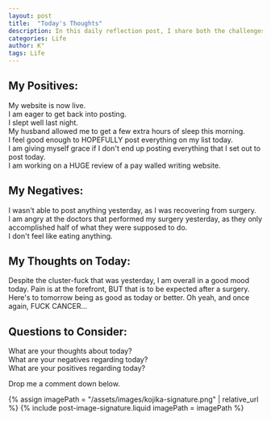```yaml
---
layout: post
title:  "Today's Thoughts"
description: In this daily reflection post, I share both the challenges and bright moments of my day. Despite dealing with chronic pain, late starts, and worried moments, I found joy in unexpected places - like some meaningful progress with my work. I'm learning to acknowledge both the ups and downs, celebrating small victories like posting content even when I don't feel like doing it. This kind of honest daily check-in helps me stay grounded and might become a regular feature of my blog.
categories: Life
author: K°
tags: Life
---
```

## My Positives:
My website is now live.  
I am eager to get back into posting.  
I slept well last night.  
My husband allowed me to get a few extra hours of sleep this morning.  
I feel good enough to HOPEFULLY post everything on my list today.  
I am giving myself grace if I don't end up posting everything that I set out to post today.  
I am working on a HUGE review of a pay walled writing website.  

## My Negatives:
I wasn't able to post anything yesterday, as I was recovering from surgery.  
I am angry at the doctors that performed my surgery yesterday, as they only accomplished half of what they were supposed to do.  
I don't feel like eating anything.

## My Thoughts on Today:
Despite the cluster-fuck that was yesterday, I am overall in a good mood today. Pain is at the forefront, BUT that is to be expected after a surgery. Here's to tomorrow being as good as today or better. Oh yeah, and once again, FUCK CANCER...

## Questions to Consider:
What are your thoughts about today?  
What are your negatives regarding today?  
What are your positives regarding today?

Drop me a comment down below.

<!-- signature -->
{% assign imagePath = "/assets/images/kojika-signature.png" | relative_url %}
{% include post-image-signature.liquid imagePath = imagePath %}